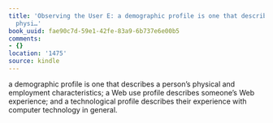 ```yaml
---
title: 'Observing the User E: a demographic profile is one that describes a person’s
  physi…'
book_uuid: fae90c7d-59e1-42fe-83a9-6b737e6e00b5
comments:
- {}
location: '1475'
source: kindle
---
```


a demographic profile is one that describes a person’s physical and employment characteristics; a Web use profile describes someone’s Web experience; and a technological profile describes their experience with computer technology in general.